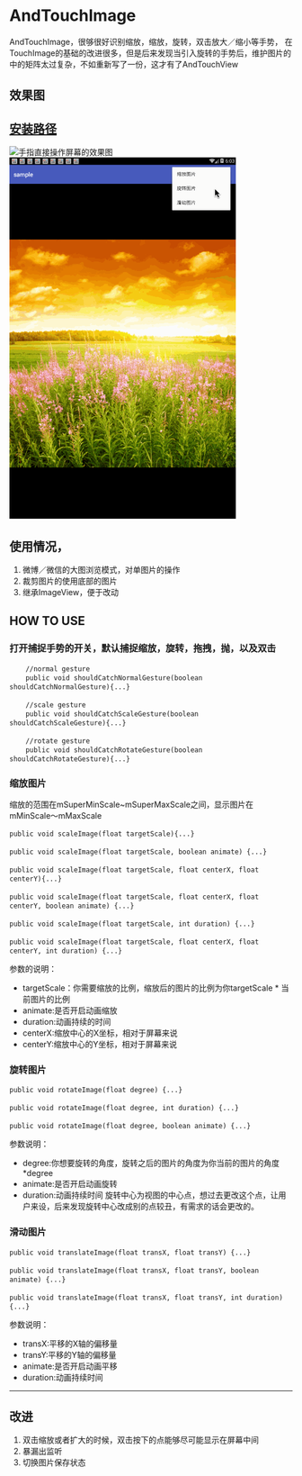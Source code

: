 # AndTouchImage
AndTouchImage，很够很好识别缩放，缩放，旋转，双击放大／缩小等手势，
在TouchImage的基础的改进很多，但是后来发现当引入旋转的手势后，维护图片的中的矩阵太过复杂，不如重新写了一份，这才有了AndTouchView
## 效果图
[安装路径](http://fir.im/lhmp)
---
![手指直接操作屏幕的效果图](images/pointer_gesture_example.gif)
![通过代码来操作的效果图](images/command_example.gif)
## 使用情况，
1. 微博／微信的大图浏览模式，对单图片的操作
2. 裁剪图片的使用底部的图片
3. 继承ImageView，便于改动 

##  HOW TO USE
### 打开捕捉手势的开关，默认捕捉缩放，旋转，拖拽，抛，以及双击
```
    //normal gesture
    public void shouldCatchNormalGesture(boolean shouldCatchNormalGesture){...}
    
    //scale gesture
    public void shouldCatchScaleGesture(boolean shouldCatchScaleGesture){...}
       
    //rotate gesture
    public void shouldCatchRotateGesture(boolean shouldCatchRotateGesture){...}
```

### 缩放图片
缩放的范围在mSuperMinScale~mSuperMaxScale之间，显示图片在mMinScale～mMaxScale
```
public void scaleImage(float targetScale){...}

public void scaleImage(float targetScale, boolean animate) {...}
   
public void scaleImage(float targetScale, float centerX, float centerY){...}

public void scaleImage(float targetScale, float centerX, float centerY, boolean animate) {...}

public void scaleImage(float targetScale, int duration) {...}

public void scaleImage(float targetScale, float centerX, float centerY, int duration) {...}
```
参数的说明：
- targetScale：你需要缩放的比例，缩放后的图片的比例为你targetScale * 当前图片的比例
- animate:是否开启动画缩放
- duration:动画持续的时间
- centerX:缩放中心的X坐标，相对于屏幕来说
- centerY:缩放中心的Y坐标，相对于屏幕来说
  
### 旋转图片
```
public void rotateImage(float degree) {...}

public void rotateImage(float degree, int duration) {...}

public void rotateImage(float degree, boolean animate) {...}
```
参数说明：
- degree:你想要旋转的角度，旋转之后的图片的角度为你当前的图片的角度*degree
- animate:是否开启动画旋转
- duration:动画持续时间
旋转中心为视图的中心点，想过去更改这个点，让用户来设，后来发现旋转中心改成别的点较丑，有需求的话会更改的。

### 滑动图片
```
public void translateImage(float transX, float transY) {...}
 
public void translateImage(float transX, float transY, boolean animate) {...}

public void translateImage(float transX, float transY, int duration) {...}

```

参数说明：
- transX:平移的X轴的偏移量
- transY:平移的Y轴的偏移量
- animate:是否开启动画平移
- duration:动画持续时间

-----


## 改进
1. 双击缩放或者扩大的时候，双击按下的点能够尽可能显示在屏幕中间
2. 暴漏出监听
3. 切换图片保存状态

